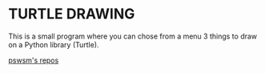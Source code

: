 # TURTLE DRAWING

This is a small program where you can chose from a menu 3 things to draw on a Python library (Turtle).

[pswsm's repos](https://github.com/pswsm)